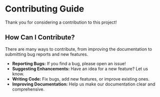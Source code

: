 # Contributing Guide

Thank you for considering a contribution to this project!

## How Can I Contribute?

There are many ways to contribute, from improving the documentation to submitting bug reports and new features.

* **Reporting Bugs:** If you find a bug, please open an issue!
* **Suggesting Enhancements:** Have an idea for a new feature? Let us know.
* **Writing Code:** Fix bugs, add new features, or improve existing ones.
* **Improving Documentation:** Help us make our documentation clear and comprehensive.
